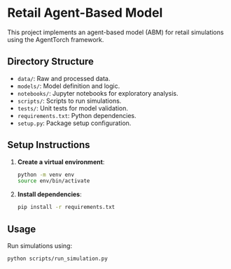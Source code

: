 
# Retail Agent-Based Model

This project implements an agent-based model (ABM) for retail simulations using the AgentTorch framework.

## Directory Structure

- `data/`: Raw and processed data.
- `models/`: Model definition and logic.
- `notebooks/`: Jupyter notebooks for exploratory analysis.
- `scripts/`: Scripts to run simulations.
- `tests/`: Unit tests for model validation.
- `requirements.txt`: Python dependencies.
- `setup.py`: Package setup configuration.

## Setup Instructions

1. **Create a virtual environment**:
   ```bash
   python -m venv env
   source env/bin/activate  
   ```

2. **Install dependencies**:
   ```bash
   pip install -r requirements.txt
   ```

## Usage

Run simulations using:
   ```bash
   python scripts/run_simulation.py
   ```
